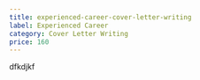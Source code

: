 ```yaml
---
title: experienced-career-cover-letter-writing
label: Experienced Career
category: Cover Letter Writing
price: 160
---
```

dfkdjkf

